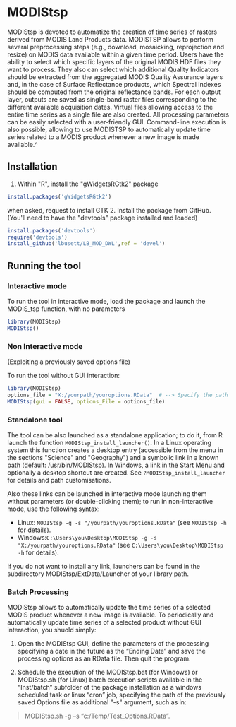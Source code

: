 # MODIStsp

MODIStsp is devoted to automatize the creation of time series of rasters derived from MODIS Land Products data.  MODISTSP allows to perform several preprocessing steps (e.g., download, mosaicking, reprojection and resize) on MODIS data available within a given time period. Users have the ability to select which specific layers of the original MODIS HDF files they want to process. They also can select which additional Quality Indicators should be extracted from the aggregated MODIS Quality Assurance layers and, in the case of Surface Reflectance products, which Spectral Indexes should be computed from the original reflectance bands. For each output layer, outputs are saved as single-band raster files corresponding to the different available acquisition dates. Virtual files allowing access to the entire time series as a single file are also created. All processing parameters can be easily selected with a user-friendly GUI. Command-line execution is also possible, allowing to use MODISTSP to automatically update time series related to a MODIS product whenever a new image is made available.^

## Installation

1. Within "R", install the "gWidgetsRGtk2" package 
```r
install.packages('gWidgetsRGtk2')
```
   when asked, request to install GTK
2. Install the package from GitHub. (You'll need to have the "devtools" package installed and loaded)
```r
install.packages('devtools')
require('devtools')
install_github('lbusett/LB_MOD_DWL',ref = 'devel')
```

## Running the tool

### Interactive mode
To run the tool in interactive mode, load the package and launch the MODIS_tsp function, with no parameters
```r
library(MODIStsp)
MODIStsp()
```

### Non Interactive mode
(Exploiting a previously saved options file)

To run the tool without GUI interaction: 
```r
library(MODIStsp) 
options_file = "X:/yourpath/youroptions.RData"  # --> Specify the path to a valid options file saved in advance from the GUI
MODIStsp(gui = FALSE, options_File = options_file)
```

### Standalone tool
The tool can be also launched as a standalone application; to do it, from R launch the function `MODIStsp_install_launcher()`.
In a Linux operating system this function creates a desktop entry (accessible from the menu in the sections "Science" and "Geography")
and a symbolic link in a known path (default: /usr/bin/MODIStsp).
In Windows, a link in the Start Menu and optionally a desktop shortcut are created.
See `?MODIStsp_install_launcher` for details and path customisations.

Also these links can be launched in interactive mode launching them without parameters (or double-clicking them);
to run in non-interactive mode, use the following syntax:
* Linux: `MODIStsp -g -s "/yourpath/youroptions.RData"`
  (see `MODIStsp -h` for details).
* Windows:`C:\Users\you\Desktop\MODIStsp -g -s "X:/yourpath/youroptions.RData"`
  (see `C:\Users\you\Desktop\MODIStsp -h` for details).

If you do not want to install any link, launchers can be found in the subdirectory MODIStsp/ExtData/Launcher of your library path.

### Batch Processing
MODIStsp allows to automatically update the time series of a selected MODIS product whenever a new image is available. To periodically and automatically update time series of a selected product without GUI interaction, you shuold simply:

1)	Open the MODIStsp GUI, define the parameters of the processing specifying a date in the future as the “Ending Date” and save the processing options as an RData file. Then quit the program. 

2) Schedule the execution of the MODIStsp.bat (for Windows) or MODIStsp.sh (for Linux) batch execution scripts available in the “Inst/batch” subfolder of the package installation as a windows scheduled task or linux “cron” job, specifying the path of the previously saved Options file as additional "-s" argument, such as in: 

  > MODIStsp.sh -g –s “c:/Temp/Test_Options.RData”.
  



 
